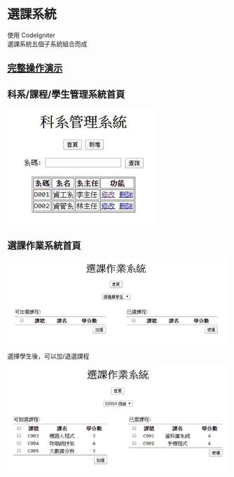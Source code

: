 # 選課系統
使用 CodeIgniter  
選課系統五個子系統組合而成  
## [完整操作演示](https://drive.google.com/open?id=1-HuUVFd6AhMxQStd3LIy8Kqt6RACd1Q8)

## 科系/課程/學生管理系統首頁
![科系管理系統首頁](docs/科系管理系統/科系管理系統頁面.jpg)

## 選課作業系統首頁
![選課作業系統頁面](docs/選課作業系統/選課作業系統頁面.jpg)

選擇學生後，可以加/退選課程

![選課作業系統-加選結果](docs/選課作業系統/選課作業系統-加選結果.jpg)
